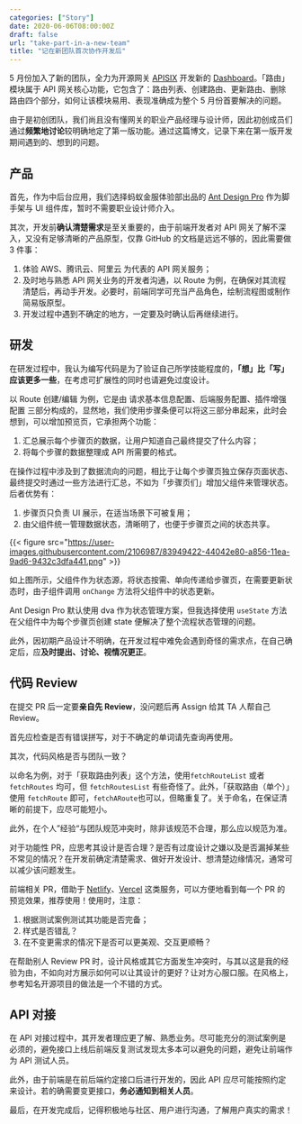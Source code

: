 ```yaml
---
categories: ["Story"]
date: 2020-06-06T08:00:00Z
draft: false
url: "take-part-in-a-new-team"
title: "记在新团队首次协作开发后"
---
```


5 月份加入了新的团队，全力为开源网关 [APISIX](https://github.com/apache/incubator-apisix) 开发新的 [Dashboard](https://github.com/apache/incubator-apisix-dashboard/tree/next)。「路由」模块属于 API 网关核心功能，它包含了：路由列表、创建路由、更新路由、删除路由四个部分，如何让该模块易用、表现准确成为整个 5 月份首要解决的问题。

由于是初创团队，我们尚且没有懂网关的职业产品经理与设计师，因此初创成员们通过**频繁地讨论**较明确地定了第一版功能。通过这篇博文，记录下来在第一版开发期间遇到的、想到的问题。

## 产品

首先，作为中后台应用，我们选择蚂蚁金服体验部出品的 [Ant Design Pro](http://pro.ant.design/) 作为脚手架与 UI 组件库，暂时不需要职业设计师介入。

其次，开发前**确认清楚需求**是至关重要的，由于前端开发者对 API 网关了解不深入，又没有足够清晰的产品原型，仅靠 GitHub 的文档是远远不够的，因此需要做 3 件事：

1. 体验 AWS、腾讯云、阿里云 为代表的 API 网关服务；
2. 及时地与熟悉 API 网关业务的开发者沟通，以 Route 为例，在确保对其流程清楚后，再动手开发。必要时，前端同学可充当产品角色，绘制流程图或制作简易版原型。
3. 开发过程中遇到不确定的地方，一定要及时确认后再继续进行。

## 研发

在研发过程中，我认为编写代码是为了验证自己所学技能程度的，**「想」比「写」应该更多一些**，在考虑可扩展性的同时也请避免过度设计。

以 Route 创建/编辑 为例，它是由 请求基本信息配置、后端服务配置、插件增强配置 三部分构成的，显然地，我们使用步骤条便可以将这三部分串起来，此时会想到，可以增加预览页，它承担两个功能：

1. 汇总展示每个步骤页的数据，让用户知道自己最终提交了什么内容；
2. 将每个步骤的数据整理成 API 所需要的格式。

在操作过程中涉及到了数据流向的问题，相比于让每个步骤页独立保存页面状态、最终提交时通过一些方法进行汇总，不如为「步骤页们」增加父组件来管理状态。后者优势有：

1. 步骤页只负责 UI 展示，在适当场景下可被复用；
2. 由父组件统一管理数据状态，清晰明了，也便于步骤页之间的状态共享。

{{< figure src="https://user-images.githubusercontent.com/2106987/83949422-44042e80-a856-11ea-9ad6-9432c3dfa441.png" >}}

如上图所示，父组件作为状态源，将状态按需、单向传递给步骤页，在需要更新状态时，由子组件调用 `onChange` 方法将父组件中的状态更新。

Ant Design Pro 默认使用 dva 作为状态管理方案，但我选择使用 `useState` 方法在父组件中为每个步骤页创建 state 便解决了整个流程状态管理的问题。

此外，因初期产品设计不明确，在开发过程中难免会遇到奇怪的需求点，在自己确定后，应**及时提出、讨论、视情况更正**。

## 代码 Review

在提交 PR 后一定要**亲自先 Review**，没问题后再 Assign 给其 TA 人帮自己 Review。

首先应检查是否有错误拼写，对于不确定的单词请先查询再使用。

其次，代码风格是否与团队一致？

以命名为例，对于「获取路由列表」这个方法，使用`fetchRouteList` 或者 `fetchRoutes` 均可，但 `fetchRoutesList` 有些奇怪了。此外，「获取路由（单个）」使用 `fetchRoute` 即可，`fetchARoute`也可以，但略重复了。关于命名，在保证清晰的前提下，应尽可能短小。

此外，在个人”经验“与团队规范冲突时，除非该规范不合理，那么应以规范为准。

对于功能性 PR，应思考其设计是否合理？是否有过度设计之嫌以及是否漏掉某些不常见的情况？在开发前确定清楚需求、做好开发设计、想清楚边缘情况，通常可以减少该问题发生。

前端相关 PR，借助于 [Netlify](https://www.netlify.com/)、[Vercel](https://vercel.com/) 这类服务，可以方便地看到每一个 PR 的预览效果，推荐使用！使用时，注意：

1. 根据测试案例测试其功能是否完备；
2. 样式是否错乱？
3. 在不变更需求的情况下是否可以更美观、交互更顺畅？

在帮助别人 Review PR 时，设计风格或其它方面发生冲突时，与其以这是我的经验为由，不如向对方展示如何可以让其设计的更好？让对方心服口服。在风格上，参考知名开源项目的做法是一个不错的方式。

## API 对接

在 API 对接过程中，其开发者理应更了解、熟悉业务。尽可能充分的测试案例是必须的，避免接口上线后前端反复测试发现太多本可以避免的问题，避免让前端作为 API 测试人员。

此外，由于前端是在前后端约定接口后进行开发的，因此 API 应尽可能按照约定来设计。若的确需要变更接口，**务必通知到相关人员**。

最后，在开发完成后，记得积极地与社区、用户进行沟通，了解用户真实的需求！
